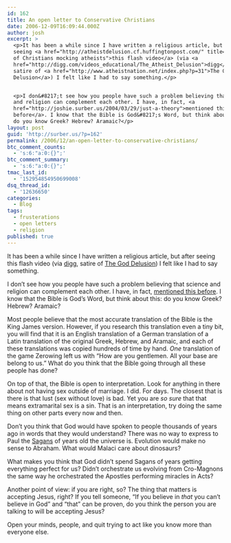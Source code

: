 ```yaml
---
id: 162
title: An open letter to Conservative Christians
date: 2006-12-09T16:09:44.000Z
author: josh
excerpt: >
  <p>It has been a while since I have written a religious article, but after
  seeing <a href="http://atheistdelusion.cf.huffingtonpost.com/" title="A satire
  of Christians mocking atheists">this flash video</a> (via <a
  href="http://digg.com/videos_educational/The_Atheist_Delusion">digg</a>,
  satire of <a href="http://www.atheistnation.net/index.php?p=31">The God
  Delusion</a>) I felt like I had to say something.</p>


  <p>I don&#8217;t see how you people have such a problem believing that science
  and religion can complement each other. I have, in fact, <a
  href="http://joshie.surber.us/2004/03/29/just-a-theory">mentioned this
  before</a>. I know that the Bible is God&#8217;s Word, but think about this:
  do you know Greek? Hebrew? Aramaic?</p>
layout: post
guid: 'http://surber.us/?p=162'
permalink: /2006/12/an-open-letter-to-conservative-christians/
btc_comment_counts:
  - 's:6:"a:0:{}";'
btc_comment_summary:
  - 's:6:"a:0:{}";'
tmac_last_id:
  - '152954854950699008'
dsq_thread_id:
  - '12636650'
categories:
  - Blog
tags:
  - frusterations
  - open letters
  - religion
published: true
---
```

It has been a while since I have written a religious article, but after seeing this flash video (via [digg](http://digg.com/videos_educational/The_Atheist_Delusion), satire of [The God Delusion](http://www.atheistnation.net/index.php?p=31)) I felt like I had to say something.

I don’t see how you people have such a problem believing that science and religion can complement each other. I have, in fact, [mentioned this before](http://surber.us/2004/03/29/just-a-theory). I know that the Bible is God’s Word, but think about this: do you know Greek? Hebrew? Aramaic?<!--more-->

Most people believe that the most accurate translation of the Bible is the King James version. However, if you research this translation even a tiny bit, you will find that it is an English translation of a German translation of a Latin translation of the original Greek, Hebrew, and Aramaic, and each of these translations was copied hundreds of time by hand. _One_ translation of the game Zerowing left us with “How are you gentlemen. All your base are belong to us.” What do you think that the Bible going through all these people has done?

On top of that, the Bible is open to interpretation. Look for anything in there about not having sex outside of marriage. I did. For days. The closest that is there is that lust (sex without love) is bad. Yet you are _so sure_ that that means extramarital sex is a sin. That is an interpretation, try doing the same thing on other parts every now and then.

Don’t you think that God would have spoken to people thousands of years ago in words that they would understand? There was no way to express to Paul the [Sagans](http://en.wikipedia.org/wiki/Sagan_%28unit_of_measurement%29) of years old the universe is. Evolution would make no sense to Abraham. What would Malaci care about dinosaurs?

What makes you think that God didn’t spend Sagans of years getting everything perfect for us? Didn’t orchestrate us evolving from Cro-Magnons the same way he orchestrated the Apostles performing miracles in Acts?

Another point of view: if you are right, so? The thing that matters is accepting Jesus, right? If you tell someone, “If you believe in _that_ you can’t believe in God” and “that” can be proven, do you think the person you are talking to will be accepting Jesus?

Open your minds, people, and quit trying to act like you know more than everyone else.
